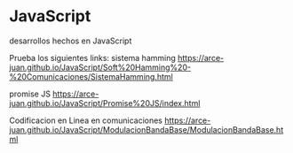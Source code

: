 # JavaScript
desarrollos hechos en JavaScript

Prueba los siguientes links:
  sistema hamming
    https://arce-juan.github.io/JavaScript/Soft%20Hamming%20-%20Comunicaciones/SistemaHamming.html
  
  promise JS
    https://arce-juan.github.io/JavaScript/Promise%20JS/index.html

  Codificacion en Linea en comunicaciones
    https://arce-juan.github.io/JavaScript/ModulacionBandaBase/ModulacionBandaBase.html
